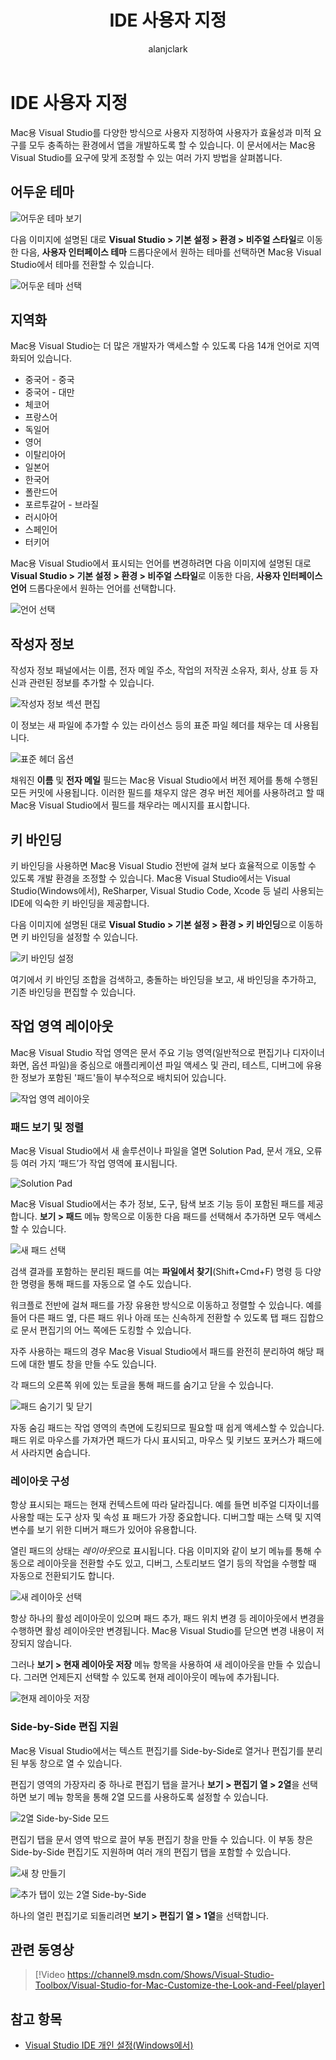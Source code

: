 ﻿---
title: IDE 사용자 지정
description: Mac용 Visual Studio를 다양한 방식으로 사용자 지정하여 사용자가 효율성과 미적 요구를 모두 충족하는 환경에서 앱을 개발하도록 할 수 있습니다. 이 항목에서는 Mac용 Visual Studio를 요구에 맞게 조정할 수 있는 여러 가지 방법을 살펴봅니다.
author: alanjclark
ms.author: alcl
ms.date: 05/06/2018
ms.assetid: F7C2A28C-0759-4E0D-A28E-B72D5AB73DB6
ms.custom: video
ms.openlocfilehash: ff0c7a2970a9ecfdfb9de08f487ad7dfbe768249
ms.sourcegitcommit: 7fbfb2a1d43ce72545096c635df2b04496b0be71
ms.translationtype: HT
ms.contentlocale: ko-KR
ms.lasthandoff: 07/09/2019
ms.locfileid: "67691833"
---
# <a name="customizing-the-ide"></a>IDE 사용자 지정

Mac용 Visual Studio를 다양한 방식으로 사용자 지정하여 사용자가 효율성과 미적 요구를 모두 충족하는 환경에서 앱을 개발하도록 할 수 있습니다. 이 문서에서는 Mac용 Visual Studio를 요구에 맞게 조정할 수 있는 여러 가지 방법을 살펴봅니다.

## <a name="dark-theme"></a>어두운 테마

![어두운 테마 보기](media/customizing-the-ide-image7a.png)

다음 이미지에 설명된 대로 **Visual Studio > 기본 설정 > 환경 > 비주얼 스타일**로 이동한 다음, **사용자 인터페이스 테마** 드롭다운에서 원하는 테마를 선택하면 Mac용 Visual Studio에서 테마를 전환할 수 있습니다.

![어두운 테마 선택](media/customizing-the-ide-image7b.png)

## <a name="localization"></a>지역화

Mac용 Visual Studio는 더 많은 개발자가 액세스할 수 있도록 다음 14개 언어로 지역화되어 있습니다.

* 중국어 - 중국
* 중국어 - 대만
* 체코어
* 프랑스어
* 독일어
* 영어
* 이탈리아어
* 일본어
* 한국어
* 폴란드어
* 포르투갈어 - 브라질
* 러시아어
* 스페인어
* 터키어

Mac용 Visual Studio에서 표시되는 언어를 변경하려면 다음 이미지에 설명된 대로 **Visual Studio > 기본 설정 > 환경 > 비주얼 스타일**로 이동한 다음, **사용자 인터페이스 언어** 드롭다운에서 원하는 언어를 선택합니다.

![언어 선택](media/customizing-the-ide-image11a.png)

## <a name="author-information"></a>작성자 정보

작성자 정보 패널에서는 이름, 전자 메일 주소, 작업의 저작권 소유자, 회사, 상표 등 자신과 관련된 정보를 추가할 수 있습니다.

![작성자 정보 섹션 편집](media/customizing-the-ide-image9a.png)

이 정보는 새 파일에 추가할 수 있는 라이선스 등의 표준 파일 헤더를 채우는 데 사용됩니다.

![표준 헤더 옵션](media/customizing-the-ide-image8a.png)

채워진 **이름** 및 **전자 메일** 필드는 Mac용 Visual Studio에서 버전 제어를 통해 수행된 모든 커밋에 사용됩니다. 이러한 필드를 채우지 않은 경우 버전 제어를 사용하려고 할 때 Mac용 Visual Studio에서 필드를 채우라는 메시지를 표시합니다.

## <a name="key-bindings"></a>키 바인딩

키 바인딩을 사용하면 Mac용 Visual Studio 전반에 걸쳐 보다 효율적으로 이동할 수 있도록 개발 환경을 조정할 수 있습니다. Mac용 Visual Studio에서는 Visual Studio(Windows에서), ReSharper, Visual Studio Code, Xcode 등 널리 사용되는 IDE에 익숙한 키 바인딩을 제공합니다.

다음 이미지에 설명된 대로 **Visual Studio > 기본 설정 > 환경 > 키 바인딩**으로 이동하면 키 바인딩을 설정할 수 있습니다.

![키 바인딩 설정](media/customizing-the-ide-image10a.png)

여기에서 키 바인딩 조합을 검색하고, 충돌하는 바인딩을 보고, 새 바인딩을 추가하고, 기존 바인딩을 편집할 수 있습니다.

## <a name="workspace-layout"></a>작업 영역 레이아웃

Mac용 Visual Studio 작업 영역은 문서 주요 기능 영역(일반적으로 편집기나 디자이너 화면, 옵션 파일)을 중심으로 애플리케이션 파일 액세스 및 관리, 테스트, 디버그에 유용한 정보가 포함된 '패드'들이 부수적으로 배치되어 있습니다. 

 ![작업 영역 레이아웃](media/customizing-the-ide-image1a.png)

### <a name="viewing-and-arranging-pads"></a>패드 보기 및 정렬

Mac용 Visual Studio에서 새 솔루션이나 파일을 열면 Solution Pad, 문서 개요, 오류 등 여러 가지 ‘패드’가 작업 영역에 표시됩니다. 

![Solution Pad](media/customizing-the-ide-image2a.png)

Mac용 Visual Studio에서는 추가 정보, 도구, 탐색 보조 기능 등이 포함된 패드를 제공합니다. **보기 > 패드** 메뉴 항목으로 이동한 다음 패드를 선택해서 추가하면 모두 액세스할 수 있습니다.

![새 패드 선택](media/customizing-the-ide-image3a.png)

검색 결과를 포함하는 분리된 패드를 여는 **파일에서 찾기**(Shift+Cmd+F) 명령 등 다양한 명령을 통해 패드를 자동으로 열 수도 있습니다.

워크플로 전반에 걸쳐 패드를 가장 유용한 방식으로 이동하고 정렬할 수 있습니다. 예를 들어 다른 패드 옆, 다른 패드 위나 아래 또는 신속하게 전환할 수 있도록 탭 패드 집합으로 문서 편집기의 어느 쪽에든 도킹할 수 있습니다.

자주 사용하는 패드의 경우 Mac용 Visual Studio에서 패드를 완전히 분리하여 해당 패드에 대한 별도 창을 만들 수도 있습니다.

각 패드의 오른쪽 위에 있는 토글을 통해 패드를 숨기고 닫을 수 있습니다.

![패드 숨기기 및 닫기](media/customizing-the-ide-image5a.png)

자동 숨김 패드는 작업 영역의 측면에 도킹되므로 필요할 때 쉽게 액세스할 수 있습니다. 패드 위로 마우스를 가져가면 패드가 다시 표시되고, 마우스 및 키보드 포커스가 패드에서 사라지면 숨습니다.

### <a name="organizing-layouts"></a>레이아웃 구성

항상 표시되는 패드는 현재 컨텍스트에 따라 달라집니다. 예를 들면 비주얼 디자이너를 사용할 때는 도구 상자 및 속성 표 패드가 가장 중요합니다. 디버그할 때는 스택 및 지역 변수를 보기 위한 디버거 패드가 있어야 유용합니다.

열린 패드의 상태는 *레이아웃*으로 표시됩니다. 다음 이미지와 같이 보기 메뉴를 통해 수동으로 레이아웃을 전환할 수도 있고, 디버그, 스토리보드 열기 등의 작업을 수행할 때 자동으로 전환되기도 합니다.

![새 레이아웃 선택](media/customizing-the-ide-image6b.png)

항상 하나의 활성 레이아웃이 있으며 패드 추가, 패드 위치 변경 등 레이아웃에서 변경을 수행하면 활성 레이아웃만 변경됩니다. Mac용 Visual Studio를 닫으면 변경 내용이 저장되지 않습니다.

그러나 **보기 > 현재 레이아웃 저장** 메뉴 항목을 사용하여 새 레이아웃을 만들 수 있습니다. 그러면 언제든지 선택할 수 있도록 현재 레이아웃이 메뉴에 추가됩니다.

![현재 레이아웃 저장](media/customizing-the-ide-image6a.png)

### <a name="side-by-side-editing-support"></a>Side-by-Side 편집 지원

Mac용 Visual Studio에서는 텍스트 편집기를 Side-by-Side로 열거나 편집기를 분리된 부동 창으로 열 수 있습니다.

편집기 영역의 가장자리 중 하나로 편집기 탭을 끌거나 **보기 > 편집기 열 > 2열**을 선택하면 보기 메뉴 항목을 통해 2열 모드를 사용하도록 설정할 수 있습니다.

![2열 Side-by-Side 모드](media/customizing-the-ide-sbs.png)

편집기 탭을 문서 영역 밖으로 끌어 부동 편집기 창을 만들 수 있습니다. 이 부동 창은 Side-by-Side 편집기도 지원하며 여러 개의 편집기 탭을 포함할 수 있습니다.

![새 창 만들기](media/customizing-the-ide-sbs1.png)

![추가 탭이 있는 2열 Side-by-Side](media/customizing-the-ide-sbs2.png)

하나의 열린 편집기로 되돌리려면 **보기 > 편집기 열 > 1열**을 선택합니다.

## <a name="related-video"></a>관련 동영상

> [!Video https://channel9.msdn.com/Shows/Visual-Studio-Toolbox/Visual-Studio-for-Mac-Customize-the-Look-and-Feel/player]

## <a name="see-also"></a>참고 항목

- [Visual Studio IDE 개인 설정(Windows에서)](/visualstudio/ide/personalizing-the-visual-studio-ide)
